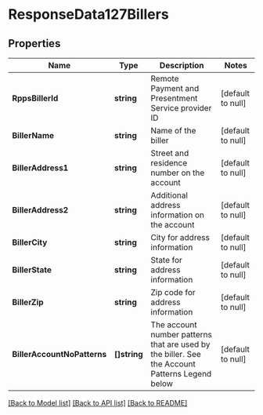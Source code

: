 # ResponseData127Billers

## Properties
Name | Type | Description | Notes
------------ | ------------- | ------------- | -------------
**RppsBillerId** | **string** | Remote Payment and Presentment Service provider ID | [default to null]
**BillerName** | **string** | Name of the biller | [default to null]
**BillerAddress1** | **string** | Street and residence number on the account | [default to null]
**BillerAddress2** | **string** | Additional address information on the account | [default to null]
**BillerCity** | **string** | City for address information | [default to null]
**BillerState** | **string** | State for address information | [default to null]
**BillerZip** | **string** | Zip code for address information | [default to null]
**BillerAccountNoPatterns** | **[]string** | The account number patterns that are used by the biller. See the Account Patterns Legend below | [default to null]

[[Back to Model list]](../README.md#documentation-for-models) [[Back to API list]](../README.md#documentation-for-api-endpoints) [[Back to README]](../README.md)


